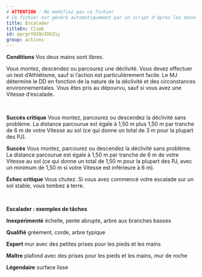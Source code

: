 ```yaml
---
# ATTENTION : Ne modifiez pas ce fichier
# Ce fichier est généré automatiquement par un script d'après les données du module Foundry VTT officiel et de sa traduction
title: Escalader
titleEn: Climb
id: pprgrYQ1QnIDGZiy
group: actions
---
```

<p><strong>Conditions</strong> Vos deux mains sont libres.</p><p>Vous montez, descendez ou parcourez une déclivité. Vous devez effectuer un test d’Athlétisme, sauf si l’action est particulièrement facile. Le MJ détermine le DD en fonction de la nature de la déclivité et des circonstances environnementales. Vous êtes pris au dépourvu, sauf si vous avez une Vitesse d’escalade.</p><p>&nbsp;</p><p><strong>Succès critique</strong> Vous montez, parcourez ou descendez la déclivité sans problème. La distance parcourue est égale à 1,50 m plus 1,50 m par tranche de 6 m de votre Vitesse au sol (ce qui donne un total de 3 m pour la plupart des PJ).</p><p><strong>Succès</strong> Vous montez, parcourez ou descendez la déclivité sans problème. La distance parcourue est égale à 1,50 m par tranche de 6 m de votre Vitesse au sol (ce qui donne un total de 1,50 m pour la plupart des PJ, avec un minimum de 1,50 m si votre Vitesse est inférieure à 6 m).</p><p><strong>Échec critique</strong> Vous chutez. Si vous avez commencé votre escalade sur un sol stable, vous tombez à terre.</p><p>&nbsp;</p><p><strong>Escalader : exemples de tâches</strong></p><p><strong>Inexpérimenté</strong> échelle, pente abrupte, arbre aux branches basses</p><p><strong>Qualifié</strong> gréement, corde, arbre typique</p><p><strong>Expert</strong> mur avec des petites prises pour les pieds et les mains</p><p><strong>Maître</strong> plafond avec des prises pour les pieds et les mains, mur de roche</p><p><strong>Légendaire</strong> surface lisse</p>
